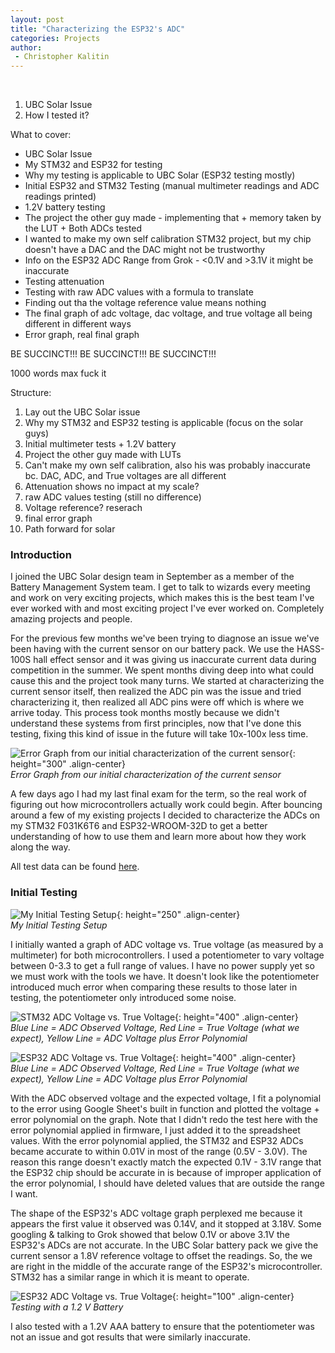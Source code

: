 ```yaml
---
layout: post
title: "Characterizing the ESP32's ADC"
categories: Projects
author:
 - Christopher Kalitin
---
```

<head>
    <meta property="og:image" content="{{site.url}}/assets/images/more-kos-boosters/Quad-Landing.jpg">
</head>

1. UBC Solar Issue
2. How I tested it?

What to cover:
* UBC Solar Issue
* My STM32 and ESP32 for testing
* Why my testing is applicable to UBC Solar (ESP32 testing mostly)
* Initial ESP32 and STM32 Testing (manual multimeter readings and ADC readings printed)
* 1.2V battery testing
* The project the other guy made - implementing that + memory taken by the LUT + Both ADCs tested
* I wanted to make my own self calibration STM32 project, but my chip doesn't have a DAC and the DAC might not be trustworthy
* Info on the ESP32 ADC Range from Grok - <0.1V and >3.1V it might be inaccurate
* Testing attenuation
* Testing with raw ADC values with a formula to translate
* Finding out tha the voltage reference value means nothing
* The final graph of adc voltage, dac voltage, and true voltage all being different in different ways
* Error graph, real final graph

BE SUCCINCT!!!
BE SUCCINCT!!!
BE SUCCINCT!!!

1000 words max fuck it

Structure:
1. Lay out the UBC Solar issue
2. Why my STM32 and ESP32 testing is applicable (focus on the solar guys)
3. Initial multimeter tests + 1.2V battery
4. Project the other guy made with LUTs
5. Can't make my own self calibration, also his was probably inaccurate bc. DAC, ADC, and True voltages are all different
6. Attenuation shows no impact at my scale?
7. raw ADC values testing (still no difference)
8. Voltage reference? reserach
9. final error graph
10. Path forward for solar

### <b>Introduction</b>

I joined the UBC Solar design team in September as a member of the Battery Management System team. I get to talk to wizards every meeting and work on very exciting projects, which makes this is the best team I've ever worked with and most exciting project I've ever worked on. Completely amazing projects and people.

For the previous few months we've been trying to diagnose an issue we've been having with the current sensor on our battery pack. We use the HASS-100S hall effect sensor and it was giving us inaccurate current data during competition in the summer. We spent months diving deep into what could cause this and the project took many turns. We started at characterizing the current sensor itself, then realized the ADC pin was the issue and tried characterizing it, then realized all ADC pins were off which is where we arrive today. This process took months mostly because we didn't understand these systems from first principles, now that I've done this testing, fixing this kind of issue in the future will take 10x-100x less time.

![Error Graph from our initial characterization of the current sensor]({{site.url}}/assets/images/esp32-adc-characterization/initial-error.jpg){: height="300" .align-center}  
<i>Error Graph from our initial characterization of the current sensor</i>

A few days ago I had my last final exam for the term, so the real work of figuring out how microcontrollers actually work could begin. After bouncing around a few of my existing projects I decided to characterize the ADCs on my STM32 F031K6T6 and ESP32-WROOM-32D to get a better understanding of how to use them and learn more about how they work along the way.

All test data can be found <a href="https://docs.google.com/spreadsheets/d/14OSSoQIURZ027khO06cPYy9pPMkBiIPu_ZhBbcTdWYQ/edit?usp=sharing">here</a>.

### <b>Initial Testing</b>

![My Initial Testing Setup]({{site.url}}/assets/images/esp32-adc-characterization/test-setup.jpg){: height="250" .align-center}  
<i>My Initial Testing Setup</i>

I initially wanted a graph of ADC voltage vs. True voltage (as measured by a multimeter) for both microcontrollers. I used a potentiometer to vary voltage between 0-3.3 to get a full range of values. I have no power supply yet so we must work with the tools we have. It doesn't look like the potentiometer introduced much error when comparing these results to those later in testing, the potentiometer only introduced some noise.

![STM32 ADC Voltage vs. True Voltage]({{site.url}}/assets/images/esp32-adc-characterization/STM32-Multimeter-Testing.jpg){: height="400" .align-center}  
<i>Blue Line = ADC Observed Voltage, Red Line = True Voltage (what we expect), Yellow Line = ADC Voltage plus Error Polynomial</i>

![ESP32 ADC Voltage vs. True Voltage]({{site.url}}/assets/images/esp32-adc-characterization/ESP32-Multimeter-Testing.jpg){: height="400" .align-center}  
<i>Blue Line = ADC Observed Voltage, Red Line = True Voltage (what we expect), Yellow Line = ADC Voltage plus Error Polynomial</i>

With the ADC observed voltage and the expected voltage, I fit a polynomial to the error using Google Sheet's built in function and plotted the voltage + error polynomial on the graph. Note that I didn't redo the test here with the error polynomial applied in firmware, I just added it to the spreadsheet values. With the error polynomial applied, the STM32 and ESP32 ADCs became accurate to within 0.01V in most of the range (0.5V - 3.0V). The reason this range doesn't exactly match the expected 0.1V - 3.1V range that the ESP32 chip should be accurate in is because of improper application of the error polynomial, I should have deleted values that are outside the range I want.

The shape of the ESP32's ADC voltage graph perplexed me because it appears the first value it observed was 0.14V, and it stopped at 3.18V. Some googling & talking to Grok showed that below 0.1V or above 3.1V the ESP32's ADCs are not accurate. In the UBC Solar battery pack we give the current sensor a 1.8V reference voltage to offset the readings. So, the we are right in the middle of the accurate range of the ESP32's microcontroller. STM32 has a similar range in which it is meant to operate.

![ESP32 ADC Voltage vs. True Voltage]({{site.url}}/assets/images/esp32-adc-characterization/STM32-Battery-Testing.jpg){: height="100" .align-center}  
<i>Testing with a 1.2 V Battery</i>

I also tested with a 1.2V AAA battery to ensure that the potentiometer was not an issue and got results that were similarly inaccurate.

